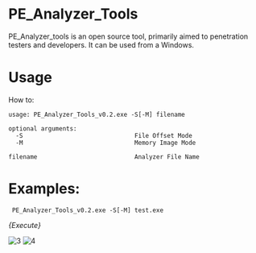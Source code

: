 # PE_Analyzer_Tools
PE_Analyzer_tools is an open source tool, primarily aimed to penetration testers and developers. It can be used from a Windows.

# Usage
How to:

```
usage: PE_Analyzer_Tools_v0.2.exe -S[-M] filename

optional arguments:
  -S                               File Offset Mode
  -M                               Memory Image Mode
  
filename                           Analyzer File Name

```                   

# Examples:

```
 PE_Analyzer_Tools_v0.2.exe -S[-M] test.exe
```

_{Execute}_

![3](https://user-images.githubusercontent.com/38063224/83935435-87c64c00-a7f4-11ea-8e05-6e0bbbe47e32.jpg)
![4](https://user-images.githubusercontent.com/38063224/83935436-88f77900-a7f4-11ea-90a2-a4c919a485f0.jpg)
